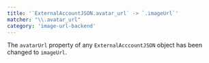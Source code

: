 ```yaml
---
title: '`ExternalAccountJSON.avatar_url` -> `.imageUrl`'
matcher: "\\.avatar_url"
category: 'image-url-backend'
---
```


The `avatarUrl` property of any `ExternalAcccountJSON` object has been changed to `imageUrl`.
